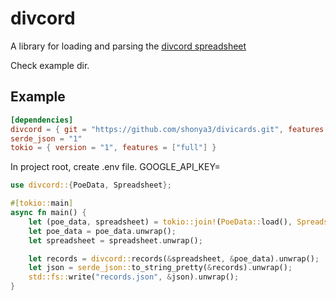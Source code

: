 # divcord

A library for loading and parsing the [divcord spreadsheet](https://docs.google.com/spreadsheets/d/1Pf2KNuGguZLyf6eu_R0E503U0QNyfMZqaRETsN5g6kU/edit?pli=1#gid=0)

Check example dir.

## Example

```toml
[dependencies]
divcord = { git = "https://github.com/shonya3/divicards.git", features = ["fetch"]}
serde_json = "1"
tokio = { version = "1", features = ["full"] }
```

In project root, create .env file.
GOOGLE_API_KEY=

```rust
use divcord::{PoeData, Spreadsheet};

#[tokio::main]
async fn main() {
    let (poe_data, spreadsheet) = tokio::join!(PoeData::load(), Spreadsheet::load());
    let poe_data = poe_data.unwrap();
    let spreadsheet = spreadsheet.unwrap();

    let records = divcord::records(&spreadsheet, &poe_data).unwrap();
    let json = serde_json::to_string_pretty(&records).unwrap();
    std::fs::write("records.json", &json).unwrap();
}
```
